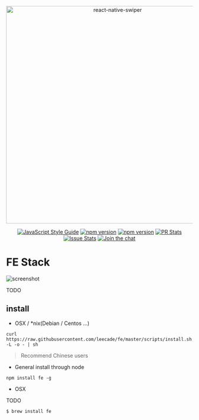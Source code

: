 <p align="center">
  <a href="https://en.wikipedia.org/wiki/Golden_Retriever">
    <img alt="react-native-swiper" src="https://gitlab.pro/react/fe/uploads/d32494d5a97e1be002e933a256ccecc1/logo.png" width="586">
  </a>
</p>

<p align="center">
  <a href="http://standardjs.com/"><img alt="JavaScript Style Guide" src="https://img.shields.io/badge/code%20style-standard-brightgreen.svg?style=flat-square"></a>
  <a href="https://npmjs.org/package/fe"><img alt="npm version" src="http://img.shields.io/npm/v/fe.svg?style=flat-square"></a>
  <a href="https://npmjs.org/package/fe"><img alt="npm version" src="http://img.shields.io/npm/dm/fe.svg?style=flat-square"></a>
  <a href="https://github.com/leecade/fe/pulls?q=is%3Apr+is%3Aclosed"><img alt="PR Stats" src="https://img.shields.io/issuestats/i/github/leecade/fe.svg?style=flat-square"></a>
  <a href="https://github.com/leecade/fe/issues?q=is%3Aissue+is%3Aclosed"><img alt="Issue Stats" src="https://img.shields.io/issuestats/p/github/leecade/fe.svg?style=flat-square"></a>
  <a href="https://gitter.im/leecade/fe?utm_source=badge&utm_medium=badge&utm_campaign=pr-badge&utm_content=badge"><img alt="Join the chat" src="https://badges.gitter.im/leecade/fe.svg"></a>
</p>

# FE Stack

![screenshot](https://gitlab.pro/react/fe/uploads/1493f976f411e120f0ce77fb0a878e6c/image.png)

TODO

## install

- OSX / *nix(Debian / Centos ...)

```
curl https://raw.githubusercontent.com/leecade/fe/master/scripts/install.sh -L -o - | sh
```

> Recommend Chinese users

- General install through node

```
npm install fe -g
```

- OSX

TODO

```
$ brew install fe
```
